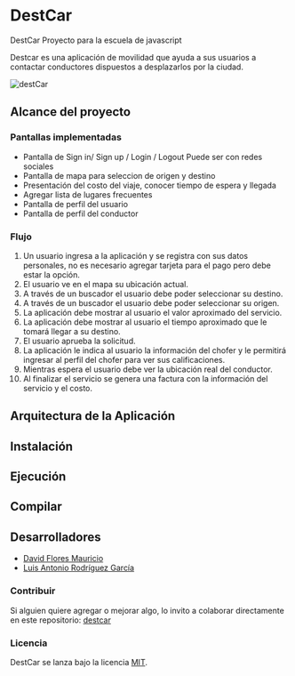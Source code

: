 # DestCar
DestCar Proyecto para la escuela de javascript

Destcar es una aplicación de movilidad que ayuda a sus usuarios a contactar conductores dispuestos a desplazarlos por la ciudad.

![destCar](https://raw.githubusercontent.com/luisrdz5/destcar/master/images/project.jpg)

## Alcance del proyecto
### Pantallas implementadas
- Pantalla de Sign in/ Sign up / Login / Logout Puede ser con redes sociales
- Pantalla de mapa para seleccion de origen y destino
- Presentación del costo del viaje, conocer tiempo de espera y llegada
- Agregar lista de lugares frecuentes
- Pantalla de perfil del usuario
- Pantalla de perfil del conductor

### Flujo
1. Un usuario ingresa a la aplicación y se registra con sus datos personales, no es necesario agregar tarjeta para el pago pero debe estar la opción.
2. El usuario ve en el mapa su ubicación actual.
3. A través de un buscador el usuario debe poder seleccionar su destino.
4. A través de un buscador el usuario debe poder seleccionar su origen.
5. La aplicación debe mostrar al usuario el valor aproximado del servicio.
6. La aplicación debe mostrar al usuario el tiempo aproximado que le tomará llegar a su destino.
7. El usuario aprueba la solicitud.
8. La aplicación le indica al usuario la información del chofer y le permitirá ingresar al perfil del chofer para  ver sus calificaciones.
9. Mientras espera el usuario debe ver la ubicación real del conductor.
10. Al finalizar el servicio se genera una factura con la información del servicio y el costo.


## Arquitectura de la Aplicación 

## Instalación

## Ejecución

## Compilar



## Desarrolladores
* [David Flores Mauricio](https://github.com/solid94)
* [Luis Antonio Rodríguez García](https://github.com/luisrdz5) 

### Contribuir
Si alguien quiere agregar o mejorar algo, lo invito a colaborar directamente en este repositorio: 
[destcar](https://github.com/luisrdz5/destcar/)

### Licencia
DestCar se lanza bajo la licencia [MIT](https://opensource.org/licenses/MIT).
